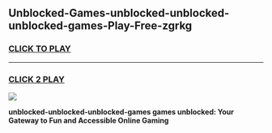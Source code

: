 
## Unblocked-Games-unblocked-unblocked-unblocked-games-Play-Free-zgrkg
<h3>
<a href="https://premium76.site?title=unblocked-unblocked-unblocked-games&ref=23A">CLICK TO PLAY</a></h3>
<hr>

<h3>
<a href="https://premium76.site?title=unblocked-unblocked-unblocked-games&ref=23A">CLICK 2 PLAY</a>
  
</h3>

<a href="https://premium76.site?title=unblocked-unblocked-unblocked-games&ref=23A"><img src="https://clearcache.store/games.png"></a>


**unblocked-unblocked-unblocked-games games unblocked: Your Gateway to Fun and Accessible Online Gaming**
